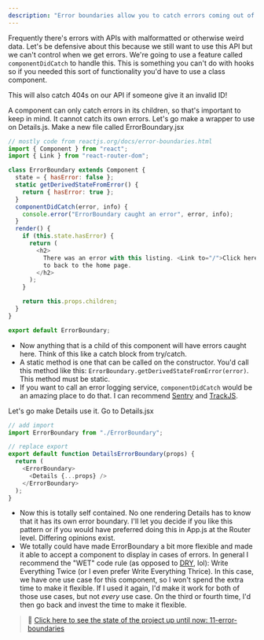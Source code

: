 ```yaml
---
description: "Error boundaries allow you to catch errors coming out of a component and be able to react to that. This is great for areas where unexpected errors could arise like API calls or user generated content."
---
```


Frequently there's errors with APIs with malformatted or otherwise weird data. Let's be defensive about this because we still want to use this API but we can't control when we get errors. We're going to use a feature called `componentDidCatch` to handle this. This is something you can't do with hooks so if you needed this sort of functionality you'd have to use a class component.

This will also catch 404s on our API if someone give it an invalid ID!

A component can only catch errors in its children, so that's important to keep in mind. It cannot catch its own errors. Let's go make a wrapper to use on Details.js. Make a new file called ErrorBoundary.jsx

```javascript
// mostly code from reactjs.org/docs/error-boundaries.html
import { Component } from "react";
import { Link } from "react-router-dom";

class ErrorBoundary extends Component {
  state = { hasError: false };
  static getDerivedStateFromError() {
    return { hasError: true };
  }
  componentDidCatch(error, info) {
    console.error("ErrorBoundary caught an error", error, info);
  }
  render() {
    if (this.state.hasError) {
      return (
        <h2>
          There was an error with this listing. <Link to="/">Click here</Link>{" "}
          to back to the home page.
        </h2>
      );
    }

    return this.props.children;
  }
}

export default ErrorBoundary;
```

- Now anything that is a child of this component will have errors caught here. Think of this like a catch block from try/catch.
- A static method is one that can be called on the constructor. You'd call this method like this: `ErrorBoundary.getDerivedStateFromError(error)`. This method must be static.
- If you want to call an error logging service, `componentDidCatch` would be an amazing place to do that. I can recommend [Sentry][sentry] and [TrackJS][trackjs].

Let's go make Details use it. Go to Details.jsx

```javascript
// add import
import ErrorBoundary from "./ErrorBoundary";

// replace export
export default function DetailsErrorBoundary(props) {
  return (
    <ErrorBoundary>
      <Details {...props} />
    </ErrorBoundary>
  );
}
```

- Now this is totally self contained. No one rendering Details has to know that it has its own error boundary. I'll let you decide if you like this pattern or if you would have preferred doing this in App.js at the Router level. Differing opinions exist.
- We totally could have made ErrorBoundary a bit more flexible and made it able to accept a component to display in cases of errors. In general I recommend the "WET" code rule (as opposed to [DRY][dry], lol): Write Everything Twice (or I even prefer Write Everything Thrice). In this case, we have one use case for this component, so I won't spend the extra time to make it flexible. If I used it again, I'd make it work for both of those use cases, but not _every_ use case. On the third or fourth time, I'd then go back and invest the time to make it flexible.

> 🏁 [Click here to see the state of the project up until now: 11-error-boundaries][step]

[step]: https://github.com/btholt/citr-v8-project/tree/master/11-error-boundaries
[sentry]: https://sentry.io/
[trackjs]: https://trackjs.com/
[dry]: https://en.wikipedia.org/wiki/Don%27t_repeat_yourself
